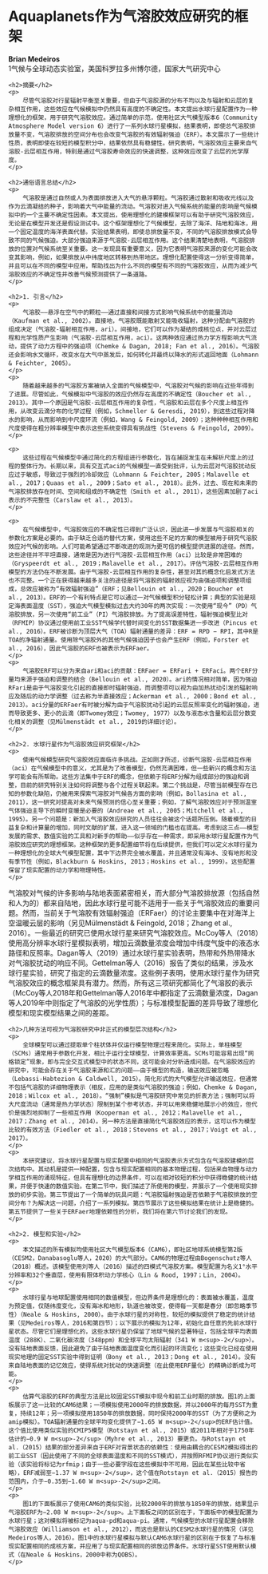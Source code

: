 <!DOCTYPE html>
<html lang="zh-CN">
<head>
    <meta charset="UTF-8">
    <meta name="viewport" content="width=device-width, initial-scale=1.0">
    <title>Aquaplanets作为气溶胶效应研究的框架</title>
    <script type="text/javascript" src="https://cdn.jsdelivr.net/npm/mathjax@2.7.7/MathJax.js?config=TeX-MML-AM_CHTML"></script>
</head>
<body>
    <h1>Aquaplanets作为气溶胶效应研究的框架</h1>
    <p><b>Brian Medeiros</b><br>
        1气候与全球动态实验室，美国科罗拉多州博尔德，国家大气研究中心
    </p>

    <h2>摘要</h2>
    <p>
        尽管气溶胶对行星辐射平衡至关重要，但由于气溶胶源的分布不均以及与辐射和云层的复杂相互作用，这些效应在气候模拟中仍然具有高度的不确定性。本文提出水球行星配置作为一种理想化的框架，用于研究气溶胶效应。通过简单的示范，使用社区大气模型版本6（Community Atmosphere Model version 6）进行了一系列水球行星模拟，结果表明，即使总气溶胶排放量不变，气溶胶排放的空间分布也会改变气溶胶的有效辐射强迫（ERF）。本文展示了一些统计性质，表明即使在较短的模型积分中，结果依然具有稳健性。研究表明，气溶胶效应主要来自气溶胶-云层相互作用，特别是通过气溶胶寿命效应的快速调整，这种效应改变了云层的光学厚度。
    </p>

    <h2>通俗语言总结</h2>
    <p>
        气溶胶是通过自然或人为表面排放进入大气的悬浮颗粒。气溶胶通过散射和吸收光线以及作为云滴凝结的种子，影响着大气中能量的流动。气溶胶对进入气候系统的能量的影响是气候模拟中的一个主要不确定性因素。本文提出，使用理想化的建模框架可以有助于研究气溶胶效应，无论是在模型开发还是假设测试中。这个框架理想化了气候模型，去除了海洋、陆地和海冰，用一个固定温度的海洋表面代替。实验结果表明，即使总排放量不变，不同的气溶胶排放模式会导致不同的气候强迫。大部分强迫来源于气溶胶-云层相互作用。这个结果清楚地表明，气溶胶排放的位置对气候系统至关重要。这一发现具有重要意义，因为它表明气溶胶来源的变化可能会改变其影响，例如，如果排放从中纬度地区转移到热带地区。理想化配置使得这一分析变得简单，并且可以在不同的模型中应用，帮助找出为什么不同的模型有不同的气溶胶效应，从而为减少气溶胶效应的不确定性并改善气候预测提供了一条道路。
    </p>

    <h2>1. 引言</h2>
    <p>
        气溶胶——悬浮在空气中的颗粒——通过直接和间接方式影响气候系统中的能量流动（Kaufman et al., 2002）。直接地，气溶胶既能散射又能吸收辐射，这种分配由气溶胶的组成决定（气溶胶-辐射相互作用，ari）。间接地，它们可以作为凝结的成核位点，并对云层过程和光学性质产生影响（气溶胶-云层相互作用，aci）。这两种效应通过热力学方程影响大气流动，提供了动力方程中的强迫项（Chemke & Dagan, 2018; Fan et al., 2016）。气溶胶还会影响水文循环，改变水在大气中蒸发后，如何转化并最终以降水的形式返回地面（Lohmann & Feichter, 2005）。
    </p>
    <p>
        随着越来越多的气溶胶方案被纳入全面的气候模型中，气溶胶对气候的影响在近些年得到了进展。尽管如此，气候模拟中气溶胶的效应仍然存在高度的不确定性（Boucher et al., 2013）。其中一个原因是气溶胶-云层相互作用的复杂性，气溶胶和云层在多个尺度上相互作用，从改变云滴分布的化学过程（例如，Schmeller & Geresdi, 2019），到这些过程对降水的影响，从而影响到中尺度环流（例如，Wang & Feingold, 2009）；这种种种相互作用和尺度使得在粗分辨率模型中表示这些系统变得具有挑战性（Stevens & Feingold, 2009）。
    </p>

    <p>
        这些过程在气候模型中通过简化的方程组进行参数化，旨在捕捉发生在未解析尺度上的过程的整体行为。长期以来，具有交互式aci的气候模型一直受到批评，认为云层对气溶胶扰动反应过于敏感，导致过于强烈的冷却效应（Lohmann & Feichter, 2005；Malavelle et al., 2017；Quaas et al., 2009；Sato et al., 2018）。此外，过去、现在和未来的气溶胶排放存在时间、空间和组成的不确定性（Smith et al., 2011），这些因素加剧了aci表示的不完整性（Carslaw et al., 2013）。
    </p>

    <p>
        在气候模型中，气溶胶效应的不确定性已得到广泛认识，因此进一步发展与气溶胶相关的参数化方案是必要的。由于缺乏合适的替代方案，使用这些不足的方案的模型被用于研究气溶胶效应对气候的影响。人们可能希望通过不断改进的观测为更可信的模型提供进展的途径。然而，这些途径并不平坦直接，通常是因为进行气溶胶-云层相互作用（aci）比较是非常困难的（Gryspeerdt et al., 2019；Malavelle et al., 2017）。评估气溶胶-云层相互作用模型的方法仍在不断发展。由于气溶胶-云层相互作用的复杂性，甚至对其的概念化启发式方法也不完整。一个正在获得越来越多关注的途径是将气溶胶的辐射效应视为由强迫项和调整项组成，总效应被称为“有效辐射强迫”（ERF；见Bellouin et al., 2020；Boucher et al., 2013）。ERF的一个有利特点是它可以通过一对气候模型积分轻松计算；典型的实验是规定海表面温度（SST），强迫大气模型模拟过去大约30年的两次实现：一次使用“现今”（PD）气溶胶排放，另一次使用“前工业”（PI）气溶胶排放。为了提高误差特性，辐射强迫模型比对（RFMIP）协议通过使用前工业SST气候学代替时间变化的SST数据集进一步改进（Pincus et al., 2016）。ERF被诊断为顶层大气（TOA）辐射通量的差异：ERF = RPD − RPI，其中R是TOA的净辐射通量。使用除气溶胶外的其他气候强迫因子也会产生ERF（例如，Forster et al., 2016），因此气溶胶的ERF也被表示为ERFaer。
    </p>
    <p>
        气溶胶ERF可以分为来自ari和aci的贡献：ERFaer = ERFari + ERFaci。两个ERF分量均来源于强迫和调整的结合（Bellouin et al., 2020）。ari的情况相对简单，因为强迫RFari是由于气溶胶变化引起的直接即时辐射强迫，而调整项可以视为由加热扰动引发的辐射响应及随后的动力学调整（过去称为半直接效应；Ackerman et al., 2000；Bond et al., 2013）。aci分量的ERFaer有时被分解为由于气溶胶扰动引起的云层反照率变化的辐射强迫，进而导致更多、更小的云滴（即Twomey效应；Twomey, 1977）以及与液态水含量和云层分数变化相关的调整（见Mülmenstädt et al., 2019的详细讨论）。
    </p>

    <h2>2. 水球行星作为气溶胶效应研究框架</h2>
    <p>
        使用气候模型研究气溶胶效应面临许多挑战。正如刚才所述，诊断气溶胶-云层相互作用（aci）在气候模型中的意义，尤其是为了改善模型，仍然充满困难，但一些新兴的概念和方法学可能会有所帮助。这些方法集中于ERF的概念，但依赖于将ERF分解为组成部分的强迫和调整，目前的研究特别关注如何将调整与各个过程关联起来。第二个挑战是，尽管当前模型存在已知的参数化缺陷，仍被用来探索气溶胶对气候各方面的影响（例如，Bollasina et al., 2011），这一研究对提高对未来气候预测的信心至关重要；例如，了解气溶胶效应对于预测温室气体强迫主导下的瞬时变暖是必要的（Andreae et al., 2005；Mitchell et al., 1995）。另一个问题是：新加入气溶胶效应研究的人员往往会被这个话题所压倒。随着模型的日益复杂和计算量的增加，同时文献的扩展，进入这一领域的门槛也在提高。考虑到这三点——模型发展的需求、数值实验的工具和对新手的帮助——似乎存在一种需求，即采用水球行星配置作为气溶胶效应研究的理想框架。这种框架的更多配置细节将在后续提供，但我们可以定义水球行星为一种理想化的全球大气模型配置，其中下边界完全被水覆盖，并且通常没有海冰、没有地形和没有季节性（例如，Blackburn & Hoskins, 2013；Hoskins et al., 1999）。这些配置保留了现实配置的动力学和物理特性。
    </p>
<p>
        气溶胶对气候的许多影响与陆地表面紧密相关，而大部分气溶胶排放源（包括自然和人为的）都来自陆地，因此水球行星可能不适用于一些关于气溶胶效应的重要问题。然而，当前关于气溶胶有效辐射强迫（ERFaer）的讨论主要集中在对海洋上空温暖云层的影响（另见Mülmenstädt & Feingold, 2018；Zhang et al., 2016）。一些最近的研究已使用水球行星来研究气溶胶效应。McCoy等人（2018）使用高分辨率水球行星模拟表明，增加云滴数量浓度会增加中纬度气旋中的液态水路径和反照率。Dagan等人（2019）通过水球行星实验表明，热带和外热带降水对气溶胶扰动的响应不同。Gettelman等人（2016）报告了类似的结果，涉及水球行星实验，研究了指定的云滴数量浓度。这些例子表明，使用水球行星作为研究气溶胶效应的概念框架具有潜力。然而，所有这三项研究都简化了气溶胶的表示（McCoy等人2018年和Gettelman等人2016年中都指定了云滴数量浓度，Dagan等人2019年中则指定了气溶胶的光学性质）；与标准模型配置的差异导致了理想化模型和现实模型结果之间的差距。
    </p>

    <h2>几种方法可视为气溶胶研究中非正式的模型层次结构</h2>
    <p>
        全球模型可以通过提取单个柱状体并仅运行模型物理过程来简化。实际上，单柱模型（SCMs）通常用于参数化开发，相比于运行全球模型，计算效率更高。SCMs可能容易出现“网格锁定”现象，即与完全交互式模型中的状态不同，这可能会对分析造成问题。在气溶胶效应的研究中，可能会存在关于气溶胶来源和汇的问题——由于模型的构造，输送效应被忽略（Lebassi-Habtezion & Caldwell, 2015）。简化形式的大气模型允许输送效应，但通常不包括气溶胶的详细物理表示（相反，应用的是类似气溶胶的强迫；例如，Chemke & Dagan, 2018；Wilcox et al., 2018）。“强制”模拟是气溶胶研究中常见的折衷方法；强制可以将大尺度流动（通常是热力学状态）限制到某个参考状态，并可以用来稳健地展示小的效应，但代价是强烈地抑制了一些相互作用（Kooperman et al., 2012；Malavelle et al., 2017；Zhang et al., 2014）。另一种方法是直接简化气溶胶效应的表示，这可以作为模型比较的有效方法（Fiedler et al., 2018；Stevens et al., 2017；Voigt et al., 2017）。
    </p>
    <p>
        本研究建议，将水球行星配置与现实配置中相同的气溶胶表示方式包含在气溶胶建模的层次结构中。其动机是提供一种配置，包含与现实配置相同的基本物理过程，包括来自物理与动力学相互作用的涌现特征，但具有理想化的边界条件，可以在相对较短的积分中获得稳健的统计结果，并便于快速的数值实验。在第二节中，我们描述了所使用的模型，并展示了一个使用现实排放的初步实验。第三节提出了一个简单的玩具问题：气溶胶辐射强迫是否依赖于气溶胶排放的空间分布？为解决这一问题，介绍了一系列模拟。第四节展示了这些模拟结果在统计上是稳健的。第五节提供了一些关于ERFaer地理依赖性的分析，我们将在第六节讨论我们的发现。
    </p>

    <h2>2. 模型和实验</h2>
    <p>
        本文描述的所有模拟均使用社区大气模型版本6（CAM6），即社区地球系统模型第2版（CESM2，Danabasoglu等人，2020）的大气部分。CAM6的物理过程由Bogenschutz等人（2018）概述。该模型使用刘等人（2016）描述的四模式气溶胶方案。模型配置为名义1°水平分辨率和32个垂直层，使用有限体积动力学核心（Lin & Rood, 1997；Lin, 2004）。
    </p>
    <p>
        水球行星与地球配置使用相同的数值模型，但边界条件是理想化的：表面被水覆盖，温度为预定值，仅随纬度变化，没有海冰和地形，轨道也被改变，使得每一天都是春分（即忽略季节性）（Neale & Hoskins, 2000）。由于水球行星的对称性，较短的模拟提供了稳定的统计结果（见Medeiros等人，2016和第四节）；以下展示的模拟为12年，初始化自任意的先前水球行星状态。尽管它们是理想化的，这些水球行星仍保留了地球气候的显著特征，包括全球平均表面温度（288K）、二氧化碳浓度（348ppm）和全球平均太阳辐射（341 W m<sup>-2</sup>）。没有陆地表面反馈，因此避免了由于陆地表面温度变化而引起的环流变化；这些变化已经在使用现实地理的固定SST实验中得到证明（Bony et al., 2013；Dong et al., 2014）。没有来自陆地表面的记忆效应，使得系统对扰动的快速调整（在此使用ERF量化）的精确诊断成为可能。
    </p>
    <p>
        估算气溶胶的ERF的典型方法是比较固定SST模拟中现今和前工业时期的排放。图1的上面板展示了这一比较的CAM6结果；一项模拟使用2000年的排放数据，并以2000年的每月SST为重复，持续12年；另一项模拟使用1850年的排放数据，同时保持2000年的SST（为了方便称之为amip模拟）。TOA辐射通量的全球平均变化提供了−1.65 W m<sup>-2</sup>的ERF估计值。这个值比使用类似实验的CMIP5模型（Rotstayn et al., 2015）或2011年相对于1750年估计的−0.9 W m<sup>-2</sup>（Myhre et al., 2013）要更负。与Rotstayn et al.（2015）结果的部分差异来自于ERF对背景状态的依赖性：使用由耦合的CESM2模拟得出的前工业SST（因此使用了不同的全球表面温度和不同的SST模式），并按照RFMIP协议进行类似实验（该实验将标记为rfmip；由于一些必要字段在这些模拟中不可用，因此在某些比较中省略），ERF减弱至−1.37 W m<sup>-2</sup>，这个值在Rotstayn et al.（2015）报告的范围内，介于−0.35到−1.60 W m<sup>-2</sup>之间。
    </p>
    <p>
        图1的下面板展示了使用CAM6的类似实验，比较2000年的排放与1850年的排放，结果显示气溶胶ERF为−2.08 W m<sup>-2</sup>。上下面板之间的区别在于，下面板中的模型配置为水球行星；这对模拟将被标记为aqua-pd和aqua-pi。通常，气候模型的水球行星配置会移除气溶胶效应（Williamson et al., 2012），而这也是默认的CESM2水球行星的情况（详见Medeiros等人，2016）。图1中的水球行星模拟与默认CAM6水球行星的区别在于恢复了与标准现实配置相同的成核方案，并应用了与现实配置相同的排放边界条件。水球行星SST使用默认模式（在Neale & Hoskins，2000中称为QOBS）。
    </p>
</body>
</html>